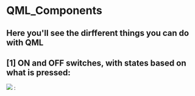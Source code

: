 # QML_Components
## Here you'll see the dirfferent things you can do with QML

## [1] ON and OFF switches, with states based on what is pressed:
<img src="https://user-images.githubusercontent.com/103985762/166989869-2033a2e2-5401-4508-83c6-0503ccc1be73.png" /> :
